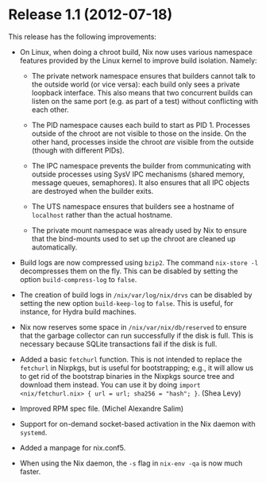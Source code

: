 # Release 1.1 (2012-07-18)

This release has the following improvements:

  - On Linux, when doing a chroot build, Nix now uses various namespace
    features provided by the Linux kernel to improve build isolation.
    Namely:

      - The private network namespace ensures that builders cannot talk
        to the outside world (or vice versa): each build only sees a
        private loopback interface. This also means that two concurrent
        builds can listen on the same port (e.g. as part of a test)
        without conflicting with each other.

      - The PID namespace causes each build to start as PID 1. Processes
        outside of the chroot are not visible to those on the inside. On
        the other hand, processes inside the chroot *are* visible from
        the outside (though with different PIDs).

      - The IPC namespace prevents the builder from communicating with
        outside processes using SysV IPC mechanisms (shared memory,
        message queues, semaphores). It also ensures that all IPC
        objects are destroyed when the builder exits.

      - The UTS namespace ensures that builders see a hostname of
        `localhost` rather than the actual hostname.

      - The private mount namespace was already used by Nix to ensure
        that the bind-mounts used to set up the chroot are cleaned up
        automatically.

  - Build logs are now compressed using `bzip2`. The command `nix-store
                    -l` decompresses them on the fly. This can be disabled by setting
    the option `build-compress-log` to `false`.

  - The creation of build logs in `/nix/var/log/nix/drvs` can be
    disabled by setting the new option `build-keep-log` to `false`. This
    is useful, for instance, for Hydra build machines.

  - Nix now reserves some space in `/nix/var/nix/db/reserved` to ensure
    that the garbage collector can run successfully if the disk is full.
    This is necessary because SQLite transactions fail if the disk is
    full.

  - Added a basic `fetchurl` function. This is not intended to replace
    the `fetchurl` in Nixpkgs, but is useful for bootstrapping; e.g., it
    will allow us to get rid of the bootstrap binaries in the Nixpkgs
    source tree and download them instead. You can use it by doing
    `import <nix/fetchurl.nix> { url =
                    url; sha256 =
                    "hash"; }`. (Shea Levy)

  - Improved RPM spec file. (Michel Alexandre Salim)

  - Support for on-demand socket-based activation in the Nix daemon with
    `systemd`.

  - Added a manpage for nix.conf5.

  - When using the Nix daemon, the `-s` flag in `nix-env -qa` is now
    much faster.
